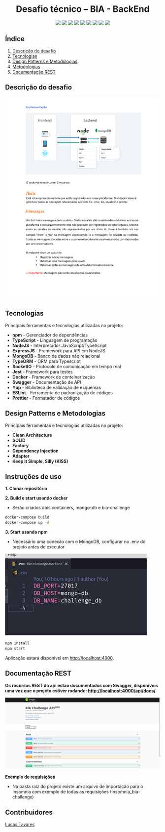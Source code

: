 <h1 align="center">
  Desafio técnico – BIA - BackEnd
  <br>
</h1>

<p align="center">
    <a alt="TypeScript">
        <img src="https://img.shields.io/badge/npm-v6+-red.svg" />
    </a>
    <a alt="NodeJs">
        <img src="https://img.shields.io/badge/NodeJs-v12+-greenlight.svg" />
    </a>
    <a alt="TypeScript">
        <img src="https://img.shields.io/badge/TypeScript-v3.9-blue.svg" />
    </a>
    <a alt="Flyway">
        <img src="https://img.shields.io/badge/TypeORM-v0.3-brown.svg">
    </a>
        <a alt="Jest">
        <img src="https://img.shields.io/badge/Jest-brown.svg">
    </a>
    <a alt="Swagger-UI">
        <img src="https://img.shields.io/badge/SwaggerUI-v4-green.svg">
    </a>
    <a alt="MongoDB">
        <img src="https://img.shields.io/badge/MongoDB-v3.7-greendark.svg">
    </a>
    <a alt="ExpressJs">
        <img src="https://img.shields.io/badge/ExpressJs-v4.17-greendark.svg">
    </a>
    <a alt="SocketIO">
        <img src="https://img.shields.io/badge/SocketIO-v4-bluedark.svg" />
    </a>
</p>

## Índice

1. [Descrição do desafio](#Descrição-desafio)
2. [Tecnologias](#Tecnologias)
3. [Design Patterns e Metodologias](#Design-patterns)
4. [Metodologias](#Metodologias)
5. [Documentação REST](#Documentação-REST)

## Descrição do desafio

<img src="./.github/images/challenge.png" alt="challenge"></a>

## Tecnologias

Principais ferramentas e tecnologias utilizadas no projeto:

- **npm** - Gerenciador de dependências
- **TypeScript** - Linguagem de programação
- **NodeJS** - Interpretador JavaScript/TypeScript
- **ExpressJS** - Framework para API em NodeJS
- **MongoDB** - Banco de dados não relacional
- **TypeORM** - ORM para Typescript
- **SocketIO** - Protocolo de comunicação em tempo real
- **Jest** - Framework para testes
- **Docker** - Framework de conteinerização
- **Swagger** - Documentação de API
- **Yup** - Biblioteca de validação de esquemas
- **ESLint** - Ferramenta de padronização de códigos
- **Prettier** - Formatador de códigos

## Design Patterns e Metodologias

Principais ferramentas e tecnologias utilizadas no projeto:

- **Clean Architecture**
- **SOLID**
- **Factory**
- **Dependency Injection**
- **Adapter**
- **Keep It Simple, Silly (KISS)**

## Instruções de uso

**1. Clonar repositório**

**2. Build e start usando docker**

- Serão criados dois containers, mongo-db e bia-challenge

```bash
docker-compose build
docker-compose up -d
```

**3. Start usando npm**

- Necessário uma conexão com o MongoDB, configurar no .env do projeto antes de executar

<img src="./.github/images/dbconfig.png" alt="dbconfig"></a>

```bash
npm install
npm start
```

Aplicação estará disponível em <http://localhost:4000>.

## Documentação REST

**Os recursos REST da api estão documentados com Swagger, disponíveis uma vez que o projeto estiver rodando: [http://localhost:4000/api/docs/](http://localhost:4000/api/docs/)**

<img src="./.github/images/swagger.png" alt="swagger"></a>

**Exemplo de requisições**

- Na pasta raiz do projeto existe um arquivo de importação para o Insomnia com exemplo de todas as requisições (Insomnia_bia-challenge)

## Contribuidores

[Lucas Tavares](https://www.linkedin.com/in/lucas-tavares-a25323116/)
